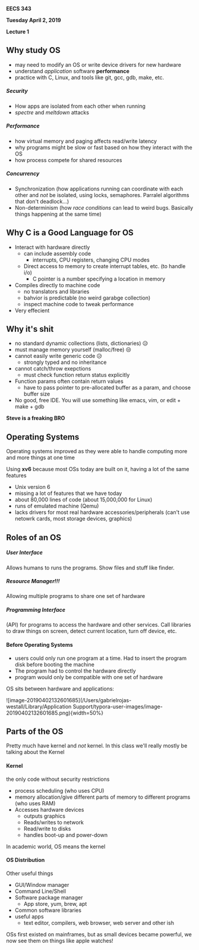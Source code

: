**EECS 343**

**Tuesday April 2, 2019**

**Lecture 1**



## Why study OS

- may need to modify an OS or write device drivers for new hardware
- understand *application* software **performance**
- practice with C, Linux, and tools like git, gcc, gdb, make, etc.

##### Security

- How apps are isolated from each other when running
- *spectre* and *meltdown* attacks

##### Performance

- how virtual memory and paging affects read/write latency
- why programs might be slow or fast based on how they interact with the OS
- how process compete for shared resources

##### Concurrency

- Synchronization (how applications running can coordinate with each other and *not* be isolated, using locks, semaphores. Parralel algorithms that don't deadlock...)
- Non-determinism (how *race conditions* can lead to weird bugs. Basically things happening at the same time)



## Why C is a Good Language for OS

- Interact with hardware directly
  - can include assembly code
    - interrupts, CPU registers, changing CPU modes
  - Direct access to memory to create interrupt tables, etc. (to handle i/o)
    - C pointer is a number specifying a location in memory
- Compiles directly to machine code
  - no translators and libraries
  - bahvior is predictable (no weird garabge collection)
  - inspect machine code to tweak performance
- Very effecient



## Why it's shit

- no standard dynamic collections (lists, dictionaries) 😥
- must manage memory yourself (malloc/free) 😒
- cannot easily write generic code 😥
  - strongly typed and no inheritance
- cannot catch/throw exepctions 
  - must check function return status explicitly
- Function params often contain return values
  - have to pass pointer to pre-allocated buffer as a param, and choose buffer size
- No good, free IDE. You will use something like emacs, vim, or edit + make + gdb



**Steve is a freaking BRO**



## Operating Systems

Operating systems improved as they were able to handle computing more and more things at one time

Using **xv6** because most OSs today are built on it, having a lot of the same features

- Unix version 6
- missing a lot of features that we have today
- about 80,000 lines of code (about 15,000,000 for Linux)
- runs of emulated machine (Qemu)
- lacks drivers for most real hardware accessories/peripherals (can't use netowrk cards, most storage devices, graphics)



## Roles of an OS

##### User Interface

Allows humans to runs the programs. Show files and stuff like finder.

##### Resource Manager!!!

Allowing multiple programs to share one set of hardware

##### Programming Interface

(API) for programs to access the hardware and other services. Call libraries to draw things on screen, detect current location, turn off device, etc.



#### Before Operating Systems

- users could only run one program at a time. Had to insert the program disk before booting the machine
- The program had to control the hardware directly
- program would only be compatible with one set of hardware



OS sits between hardware and applications:

![image-20190402132601685](/Users/gabrielrojas-westall/Library/Application Support/typora-user-images/image-20190402132601685.png){width=50%}

## Parts of the OS

Pretty much have kernel and *not* kernel. In this class we'll really mostly be talking about the Kernel

#### Kernel

the only code without security restrictions

- process scheduling (who uses CPU)
- memory allocation/give different parts of memory to different programs (who uses RAM)
- Accesses hardware devices
  - outputs graphics
  - Reads/writes to network
  - Read/write to disks
  - handles boot-up and power-down

In academic world, OS means the kernel

#### OS Distribution

Other useful things

- GUI/Window manager
- Command Line/Shell
- Software package manager
  - App store, yum, brew, apt
- Common software libraries
- useful apps
  - text editor, compilers, web browser, web server and other ish



OSs first existed on mainframes, but as small devices became powerful, we now see them on things like apple watches!
